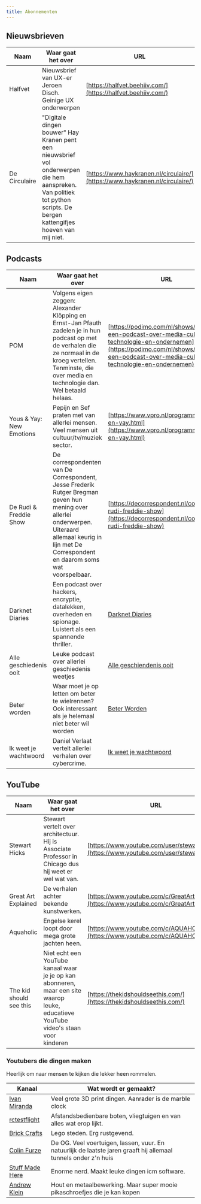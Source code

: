 ```yaml
---
title: Abonnementen
---
```


## Nieuwsbrieven

| Naam          | Waar gaat het over                                                                                                                                                        | URL                                                                          |
| ------------- | ------------------------------------------------------------------------------------------------------------------------------------------------------------------------- | ---------------------------------------------------------------------------- |
| Halfvet       | Nieuwsbrief van UX-er Jeroen Disch. Geinige UX onderwerpen                                                                                                                | [https://halfvet.beehiiv.com/](https://halfvet.beehiiv.com/)                 |
| De Circulaire | "Digitale dingen bouwer" Hay Kranen pent een nieuwsbrief vol onderwerpen die hem aanspreken. Van politiek tot python scripts. De bergen kattengifjes hoeven van mij niet. | [https://www.haykranen.nl/circulaire/](https://www.haykranen.nl/circulaire/) |

## Podcasts

| Naam                     | Waar gaat het over                                                                                                                                                                                                | URL                                                                                                                                                                                  |
| ------------------------ | ----------------------------------------------------------------------------------------------------------------------------------------------------------------------------------------------------------------- | ------------------------------------------------------------------------------------------------------------------------------------------------------------------------------------ |
| POM                      | Volgens eigen zeggen: Alexander Klöpping en Ernst-Jan Pfauth zadelen je in hun podcast op met de verhalen die ze normaal in de kroeg vertellen. Tenminste, die over media en technologie dan. Wel betaald helaas. | [https://podimo.com/nl/shows/pom-een-podcast-over-media-cultuur-technologie-en-ondernemen](https://podimo.com/nl/shows/pom-een-podcast-over-media-cultuur-technologie-en-ondernemen) |
| Yous & Yay: New Emotions | Pepijn en Sef praten met van allerlei mensen. Veel mensen uit cultuur/tv/muziek sector.                                                                                                                           | [https://www.vpro.nl/programmas/yous-en-yay.html](https://www.vpro.nl/programmas/yous-en-yay.html)                                                                                   |
| De Rudi & Freddie Show   | De correspondenten van De Correspondent, Jesse Frederik Rutger Bregman geven hun mening over allerlei onderwerpen. Uiteraard allemaal keurig in lijn met De Correspondent en daarom soms wat voorspelbaar.        | [https://decorrespondent.nl/collectie/de-rudi-freddie-show](https://decorrespondent.nl/collectie/de-rudi-freddie-show)                                                               |
| Darknet Diaries          | Een podcast over hackers, encryptie, datalekken, overheden en spionage. Luistert als een spannende thriller.                                                                                                      | [Darknet Diaries](https://darknetdiaries.com/)                                                                                                                                       |
| Alle geschiedenis ooit   | Leuke podcast over allerlei geschiedenis weetjes                                                                                                                                                                  | [Alle geschiendenis ooit](https://vriendvandeshow.nl/allegeschiedenisooit)                                                                                                           |
| Beter worden             | Waar moet je op letten om beter te wielrennen? Ook interessant als je helemaal niet beter wil worden                                                                                                              | [Beter Worden](https://podcasts.apple.com/nl/podcast/beter-worden/id1574684187)                                                                                                      |
| Ik weet je wachtwoord    | Daniel Verlaat vertelt allerlei verhalen over cybercrime.                                                                                                                                                         | [Ik weet je wachtwoord](https://ikweetjewachtwoord.nl/podcast/)                                                                                                                      |

## YouTube

| Naam                    | Waar gaat het over                                                                                                                   | URL                                                                                        |
| ----------------------- | ------------------------------------------------------------------------------------------------------------------------------------ | ------------------------------------------------------------------------------------------ |
| Stewart Hicks           | Stewart vertelt over architectuur. Hij is Associate Professor in Chicago dus hij weet er wel wat van.                                | [https://www.youtube.com/user/stewarthicks](https://www.youtube.com/user/stewarthicks)     |
| Great Art Explained     | De verhalen achter bekende kunstwerken.                                                                                              | [https://www.youtube.com/c/GreatArtExplained](https://www.youtube.com/c/GreatArtExplained) |
| Aquaholic               | Engelse kerel loopt door mega grote jachten heen.                                                                                    | [https://www.youtube.com/c/AQUAHOLIC](https://www.youtube.com/c/AQUAHOLIC)                 |
| The kid should see this | Niet echt een YouTube kanaal waar je je op kan abonneren, maar een site waarop leuke, educatieve YouTube video's staan voor kinderen | [https://thekidshouldseethis.com/](https://thekidshouldseethis.com/)                       |

### Youtubers die dingen maken

Heerlijk om naar mensen te kijken die lekker heen rommelen.

| Kanaal                                                            | Wat wordt er gemaakt?                                                                                           |
| ----------------------------------------------------------------- | --------------------------------------------------------------------------------------------------------------- |
| [Ivan Miranda](https://www.youtube.com/@ivanmirandawastaken)      | Veel grote 3D print dingen. Aanrader is de marble clock                                                         |
| [rctestflight](https://www.youtube.com/@rctestflight)             | Afstandsbedienbare boten, vliegtuigen en van alles wat erop lijkt.                                              |
| [Brick Crafts](https://www.youtube.com/@Brick_Crafts)             | Lego steden. Erg rustgevend.                                                                                    |
| [Colin Furze](https://www.youtube.com/@colinfurze)                | De OG. Veel voertuigen, lassen, vuur. En natuurlijk de laatste jaren graaft hij allemaal tunnels onder z'n huis |
| [Stuff Made Here](https://www.youtube.com/@StuffMadeHere)         | Enorme nerd. Maakt leuke dingen icm software.                                                                   |
| [Andrew Klein](https://yewtu.be/channel/UCYJ6JJ7Q938Fls5He8zYRFA) | Hout en metaalbewerking. Maar super mooie pikaschroefjes die je kan kopen                                       |
